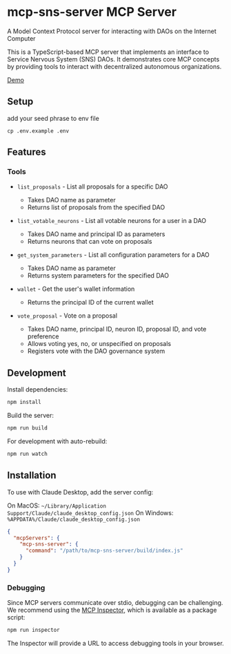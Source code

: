 # mcp-sns-server MCP Server

A Model Context Protocol server for interacting with DAOs on the Internet Computer

This is a TypeScript-based MCP server that implements an interface to Service Nervous System (SNS) DAOs. It demonstrates core MCP concepts by providing tools to interact with decentralized autonomous organizations.

[Demo](https://www.youtube.com/watch?v=Ljg0ee-8UFM)

## Setup

add your seed phrase to env file

```
cp .env.example .env
```

## Features

### Tools

- `list_proposals` - List all proposals for a specific DAO

  - Takes DAO name as parameter
  - Returns list of proposals from the specified DAO

- `list_votable_neurons` - List all votable neurons for a user in a DAO

  - Takes DAO name and principal ID as parameters
  - Returns neurons that can vote on proposals

- `get_system_parameters` - List all configuration parameters for a DAO

  - Takes DAO name as parameter
  - Returns system parameters for the specified DAO

- `wallet` - Get the user's wallet information

  - Returns the principal ID of the current wallet

- `vote_proposal` - Vote on a proposal
  - Takes DAO name, principal ID, neuron ID, proposal ID, and vote preference
  - Allows voting yes, no, or unspecified on proposals
  - Registers vote with the DAO governance system

## Development

Install dependencies:

```bash
npm install
```

Build the server:

```bash
npm run build
```

For development with auto-rebuild:

```bash
npm run watch
```

## Installation

To use with Claude Desktop, add the server config:

On MacOS: `~/Library/Application Support/Claude/claude_desktop_config.json`
On Windows: `%APPDATA%/Claude/claude_desktop_config.json`

```json
{
  "mcpServers": {
    "mcp-sns-server": {
      "command": "/path/to/mcp-sns-server/build/index.js"
    }
  }
}
```

### Debugging

Since MCP servers communicate over stdio, debugging can be challenging. We recommend using the [MCP Inspector](https://github.com/modelcontextprotocol/inspector), which is available as a package script:

```bash
npm run inspector
```

The Inspector will provide a URL to access debugging tools in your browser.
